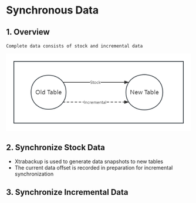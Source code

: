 # Synchronous Data

## 1. Overview

```
Complete data consists of stock and incremental data
```

![Large Table Splitting Design (2) - Overview](../../Material/image/Large%20Table%20Splitting%20Design%20(2)%20-%20Overview.png)

## 2. Synchronize Stock Data

* Xtrabackup is used to generate data snapshots to new tables
* The current data offset is recorded in preparation for incremental synchronization

## 3. Synchronize Incremental Data